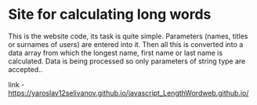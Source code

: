 # Site for calculating long words
This is the website code, its task is quite simple. Parameters (names, titles or surnames of users) are entered into it. Then all this is converted into a data array from which the longest name, first name or last name is calculated. Data is being processed so only parameters of string type are accepted..

link - https://yaroslav12selivanov.github.io/javascript_LengthWordweb.github.io/

